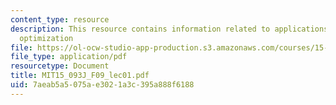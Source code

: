 ```yaml
---
content_type: resource
description: This resource contains information related to applications of linear
  optimization
file: https://ol-ocw-studio-app-production.s3.amazonaws.com/courses/15-093j-optimization-methods-fall-2009/7aeab5a5075ae3021a3c395a888f6188_MIT15_093J_F09_lec01.pdf
file_type: application/pdf
resourcetype: Document
title: MIT15_093J_F09_lec01.pdf
uid: 7aeab5a5-075a-e302-1a3c-395a888f6188
---
```

